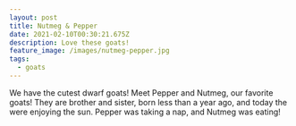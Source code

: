 ```yaml
---
layout: post
title: Nutmeg & Pepper
date: 2021-02-10T00:30:21.675Z
description: Love these goats!
feature_image: /images/nutmeg-pepper.jpg
tags:
  - goats
---
```

We have the cutest dwarf goats! Meet Pepper and Nutmeg, our favorite goats! They are brother and sister, born less than a year ago, and today the were enjoying the sun. Pepper was taking a nap, and Nutmeg was eating!